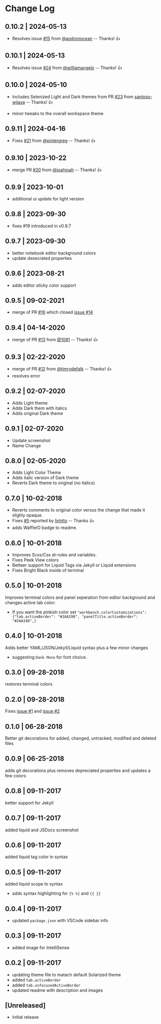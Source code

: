 # Change Log

## 0.10.2 | 2024-05-13

- Resolves issue
  [#15](https://github.com/edheltzel/vscode-better-solarized/issues/15) from
  [@andronocean](https://github.com/andronocean) -- Thanks! 👍

## 0.10.1 | 2024-05-13

- Resolves issue
  [#24](https://github.com/edheltzel/vscode-better-solarized/issues/24) from
  [@williamangelo](https://github.com/williamangelo) -- Thanks! 👍

## 0.10.0 | 2024-05-10

- Includes Selenized Light and Dark themes from PR
  [#23](https://github.com/edheltzel/vscode-better-solarized/pull/23) from
  [santoso-wijaya](https://github.com/santoso-wijaya) -- Thanks! 👍

- minor tweaks to the overall workspace theme

## 0.9.11 | 2024-04-16

- Fixes
  [#21](https://github.com/edheltzel/vscode-better-solarized/issues/21#issuecomment-2058697762)
  from [@pintergreg](https://github.com/pintergreg) -- Thanks! 👍

## 0.9.10 | 2023-10-22

- merge PR [#20](https://github.com/edheltzel/vscode-better-solarized/pull/20)
  from [@joahjoah](https://github.com/joahjoah) -- Thanks! 👍

## 0.9.9 | 2023-10-01

- additional ui update for light version

## 0.9.8 | 2023-09-30

- fixes #19 introduced in v0.9.7

## 0.9.7 | 2023-09-30

- better notebook editor background colors
- update desecrated properties

## 0.9.6 | 2023-08-21

- adds editor sticky color support

## 0.9.5 | 09-02-2021

- merge of PR
  [#16](https://github.com/edheltzel/vscode-better-solarized/pull/16) which
  closed
  [issue #14](https://github.com/edheltzel/vscode-better-solarized/issues/14)

## 0.9.4 | 04-14-2020

- merge of PR [#13](https://github.com/ginfuru/vscode-better-solarized/pull/13)
  from [@1081](https://github.com/1081) -- Thanks! 👍

## 0.9.3 | 02-22-2020

- merge of PR [#12](https://github.com/ginfuru/vscode-better-solarized/pull/12)
  from [@timrydefalk](https://github.com/timrydefalk) -- Thanks! 👍
- resolves error

## 0.9.2 | 02-07-2020

- Adds Light theme
- Adds Dark them with italics
- Adds original Dark theme

## 0.9.1 | 02-07-2020

- Update screenshot
- Name Change

## 0.8.0 | 02-05-2020

- Adds Light Color Theme
- Adds italic version of Dark theme
- Reverts Dark theme to original (no italics)

## 0.7.0 | 10-02-2018

- Reverts comments to original color versus the change that made it slighly
  opaque.
- Fixes [#5](https://github.com/ginfuru/vscode-better-solarized-dark/issues/5)
  reported by [linhtto](https://github.com/linhtto) -- Thanks 👍
- adds WaffleIO badge to readme.

## 0.6.0 | 10-01-2018

- Improves Scss/Css at-rules and variables.
- Fixes Peek View colors
- Betteer support for Liquid Tags via Jekyll or Liquid extensions
- Fixes Bright Black inside of terminal

## 0.5.0 | 10-01-2018

Improves terminal colors and panel seperation from editor background and changes
active tab color:

- If you want the pinkish color set
  `"workbench.colorCustomizations": {"tab.activeBorder": "#2AA198", "panelTitle.activeBorder": "#2AA198",}`

## 0.4.0 | 10-01-2018

Adds better YAML/JSON/Jekyll/Liquid syntax plus a few minor changes

- suggesting `Dank Mono` for font choice.

## 0.3.0 | 09-28-2018

restores terminal colors

## 0.2.0 | 09-28-2018

Fixes
[issue #1](https://github.com/ginfuru/vscode-better-solarized-dark/issues/1) and
[issue #2](https://github.com/ginfuru/vscode-better-solarized-dark/issues/2)

## 0.1.0 | 06-28-2018

Better git decorations for added, changed, untracked, modified and deleted files

## 0.0.9 | 06-25-2018

adds git decorations plus removes depreciated properties and updates a few
colors

## 0.0.8 | 09-11-2017

better support for Jekyll

## 0.0.7 | 09-11-2017

added liquid and JSDocs screenshot

## 0.0.6 | 09-11-2017

added liquid tag color in syntax

## 0.0.5 | 09-11-2017

added liquid scope to syntax

- adds syntax highlighting for `{% %}` and `{{ }}`

## 0.0.4 | 09-11-2017

- updated `package.json` with VSCode sidebar info

## 0.0.3 | 09-11-2017

- added image for IntelliSense

## 0.0.2 | 09-11-2017

- updating theme file to matach default Solarized theme
- added `tab.activeBorder`
- added `tab.unfocusedActiveBorder`
- updated readme with description and images

## [Unreleased]

- Initial release
